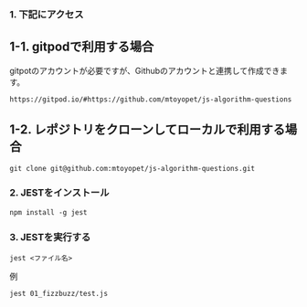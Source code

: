 
### 1. 下記にアクセス

## 1-1. gitpodで利用する場合
gitpotのアカウントが必要ですが、Githubのアカウントと連携して作成できます。
```
https://gitpod.io/#https://github.com/mtoyopet/js-algorithm-questions
```

## 1-2. レポジトリをクローンしてローカルで利用する場合
```
git clone git@github.com:mtoyopet/js-algorithm-questions.git
```

### 2. JESTをインストール
```
npm install -g jest
```

### 3. JESTを実行する
```
jest <ファイル名>
```

例
```
jest 01_fizzbuzz/test.js
```
